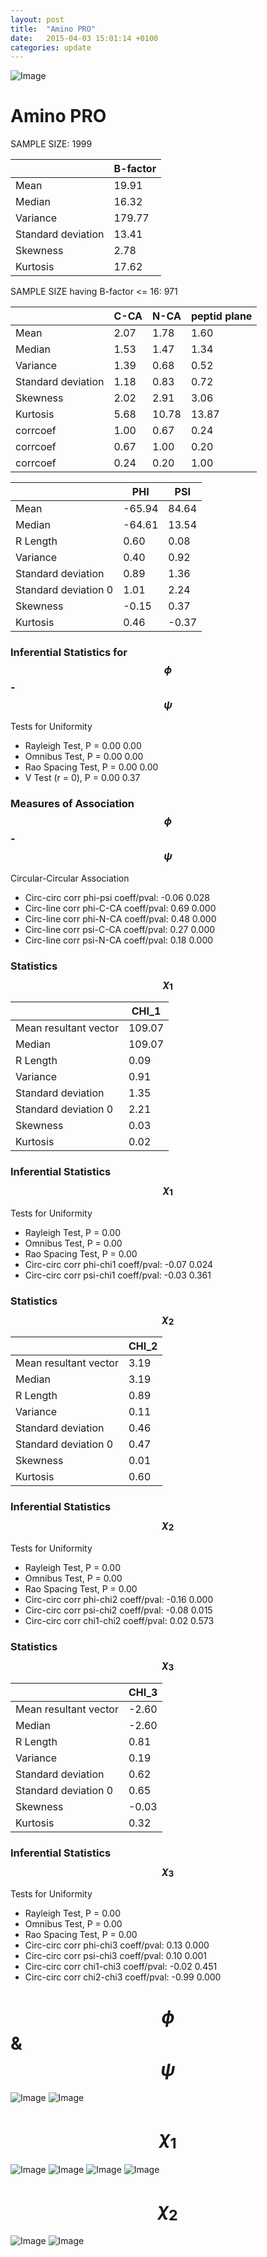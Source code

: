 ```yaml
---
layout: post
title:  "Amino PRO"
date:   2015-04-03 15:01:14 +0100
categories: update
---
```

<script src="https://cdnjs.cloudflare.com/ajax/libs/mathjax/2.7.0/MathJax.js?config=TeX-AMS-MML_HTMLorMML" type="text/javascript"></script>

![Image](../../../../images/aadensity.png)

# Amino PRO


 SAMPLE SIZE: 1999
 
 
 
|     | B-factor |
| --- | --- |
| Mean | 19.91 |
| Median | 16.32 |
| Variance | 179.77 |
| Standard deviation | 13.41 |
| Skewness | 2.78 |
| Kurtosis | 17.62 |
 
 
 
SAMPLE SIZE having B-factor <= 16: 971 


|     | C-CA | N-CA | peptid plane |
| --- | --- | --- | --- |
| Mean | 2.07 | 1.78 | 1.60 |
| Median | 1.53 | 1.47 | 1.34 |
| Variance | 1.39 | 0.68 | 0.52 |
| Standard deviation | 1.18 | 0.83 | 0.72 |
| Skewness | 2.02 | 2.91 | 3.06 |
| Kurtosis | 5.68 | 10.78 | 13.87 |
| corrcoef | 1.00 | 0.67 | 0.24 |
| corrcoef | 0.67 | 1.00 | 0.20 |
| corrcoef | 0.24 | 0.20 | 1.00 |
 
 
 

|     | PHI | PSI |
| --- | --- | --- |
| Mean | -65.94 | 84.64 |
| Median | -64.61 | 13.54 |
| R Length | 0.60 | 0.08 |
| Variance | 0.40 | 0.92 |
| Standard deviation | 0.89 | 1.36 |
| Standard deviation 0 | 1.01 | 2.24 |
| Skewness | -0.15 | 0.37 |
| Kurtosis | 0.46 | -0.37 |

### Inferential Statistics for $$\phi$$-$$\psi$$ 

Tests for Uniformity

- Rayleigh Test, P = 0.00 0.00
- Omnibus Test,  P = 0.00 0.00
- Rao Spacing Test,  P = 0.00 0.00
- V Test (r = 0),  P = 0.00 0.37
### Measures of Association $$\phi$$-$$\psi$$

Circular-Circular Association
- Circ-circ corr phi-psi coeff/pval:	-0.06	 0.028
- Circ-line corr phi-C-CA coeff/pval:	0.69	 0.000
- Circ-line corr phi-N-CA coeff/pval:	0.48	 0.000
- Circ-line corr psi-C-CA coeff/pval:	0.27	 0.000
- Circ-line corr psi-N-CA coeff/pval:	0.18	 0.000
### Statistics $$\chi_1$$

|     | CHI_1 |
| --- | --- |
| Mean resultant vector | 109.07 |
| Median | 109.07 | 
| R Length | 0.09 | 
| Variance | 0.91 | 
| Standard deviation | 1.35 |
| Standard deviation 0| 2.21 |
| Skewness | 0.03 |
| Kurtosis | 0.02 |

 

### Inferential Statistics $$\chi_1$$
Tests for Uniformity

- Rayleigh Test, 	 P = 0.00
- Omnibus Test, 	 P = 0.00
- Rao Spacing Test, 	 P = 0.00
- Circ-circ corr phi-chi1 coeff/pval:	-0.07	 0.024
- Circ-circ corr psi-chi1 coeff/pval:	-0.03	 0.361

 

### Statistics $$\chi_2$$

|     | CHI_2 |
| --- | --- |
| Mean resultant vector | 3.19 |
| Median | 3.19 |
| R Length | 0.89 |
| Variance | 0.11 |
| Standard deviation | 0.46 |
| Standard deviation 0 | 0.47 |
| Skewness | 0.01 |
| Kurtosis | 0.60 |


### Inferential Statistics $$\chi_2$$ 

Tests for Uniformity

- Rayleigh Test, 	 P = 0.00
- Omnibus Test, 	 P = 0.00
- Rao Spacing Test, 	 P = 0.00
- Circ-circ corr phi-chi2 coeff/pval:	-0.16	 0.000
- Circ-circ corr psi-chi2 coeff/pval:	-0.08	 0.015
- Circ-circ corr chi1-chi2 coeff/pval:	0.02	 0.573


 

### Statistics $$\chi_3$$

|    | CHI_3 |
| --- | --- |
| Mean resultant vector | -2.60 |
| Median | -2.60 |
| R Length | 0.81 |
| Variance | 0.19 |
| Standard deviation | 0.62 |
| Standard deviation 0 | 0.65 |
| Skewness | -0.03 |
| Kurtosis | 0.32 |



### Inferential Statistics $$\chi_3$$

Tests for Uniformity

- Rayleigh Test, 	 P = 0.00
- Omnibus Test, 	 P = 0.00
- Rao Spacing Test, 	 P = 0.00
- Circ-circ corr phi-chi3 coeff/pval:	0.13	 0.000
- Circ-circ corr psi-chi3 coeff/pval:	0.10	 0.001
- Circ-circ corr chi1-chi3 coeff/pval:	-0.02	 0.451
- Circ-circ corr chi2-chi3 coeff/pval:	-0.99	 0.000

# $$\phi$$ & $$\psi$$
![Image](../../../../images/PRO_Rama_phipsi.jpg)
![Image](../../../../images/PRO_Rama_phipsiGrad.jpg)


# $$\chi_1$$
![Image](../../../../images/PRO_Rama_phichi1.jpg)
![Image](../../../../images/PRO_Rama_Grad_psichi1.jpg)
![Image](../../../../images/PRO_Rama_psichi1.jpg)
![Image](../../../../images/PRO_Rama_Grad_phichi1.jpg)


# $$\chi_2$$
![Image](../../../../images/PRO_Rama_chi1chi2.jpg)
![Image](../../../../images/PRO_Rama_Gradchi1chi2.jpg)
